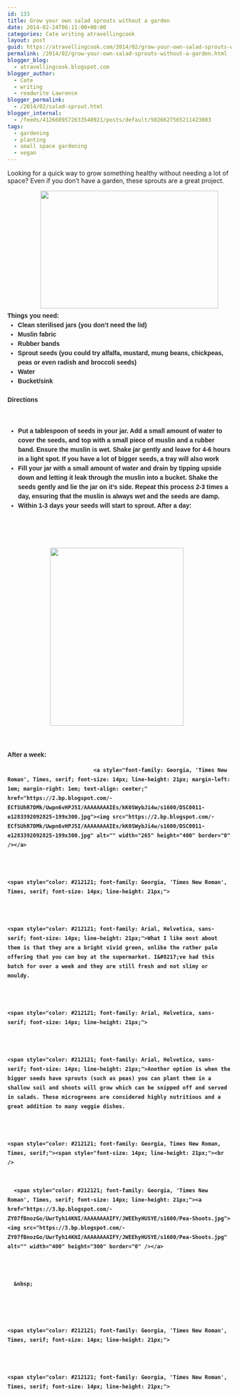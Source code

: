 ```yaml
---
id: 133
title: Grow your own salad sprouts without a garden
date: 2014-02-24T06:11:00+00:00
categories: Cate writing atravellingcook
layout: post
guid: https://atravellingcook.com/2014/02/grow-your-own-salad-sprouts-without-a-garden.html
permalink: /2014/02/grow-your-own-salad-sprouts-without-a-garden.html
blogger_blog:
  - atravellingcook.blogspot.com
blogger_author:
  - Cate
  - writing
  - readwrite Lawrence
blogger_permalink:
  - /2014/02/salad-sprout.html
blogger_internal:
  - /feeds/4126609572633548921/posts/default/5026627565211423003
tags:
  - gardening
  - planting
  - small space gardening
  - vegan
---
```


  Looking for a quick way to grow something healthy without needing a lot of space? Even if you don&#8217;t have a garden, these sprouts are a great project.


<div style="color: #212121; font-family: Georgia, 'Times New Roman', Times, serif; font-size: 14px; line-height: 21px; margin-bottom: 1.5em; padding: 0px;">
                   <a style="margin-left: 1em; margin-right: 1em; text-align: center;" href="https://1.bp.blogspot.com/-i69mdtfaMQg/Uwpn60qYrsI/AAAAAAAAIEw/ImoUKiAFFuc/s1600/DSC00131-300x199.jpg"><img src="https://1.bp.blogspot.com/-i69mdtfaMQg/Uwpn60qYrsI/AAAAAAAAIEw/ImoUKiAFFuc/s1600/DSC00131-300x199.jpg" alt="" width="400" height="265" border="0" /></a>




<div style="color: #212121; font-size: 14px; line-height: 21px; margin-bottom: 1.5em; padding: 0px;">
  <span style="font-family: Arial, Helvetica, sans-serif; font-weight: bold;">Things you need:


<ul style="color: #212121; font-size: 14px; line-height: 21px; margin: 0px 0px 1.5em 1.667em; padding: 0px;">
  <li style="margin: 0px; padding: 0px;">
    Clean sterilised jars (you don&#8217;t need the lid)
  </li>
  <li style="margin: 0px; padding: 0px;">
    Muslin fabric
  </li>
  <li style="margin: 0px; padding: 0px;">
    Rubber bands
  </li>
  <li style="margin: 0px; padding: 0px;">
    Sprout seeds (you could try alfalfa, mustard, mung beans, chickpeas, peas or even radish and broccoli seeds)
  </li>
  <li style="margin: 0px; padding: 0px;">
    Water
  </li>
  <li style="margin: 0px; padding: 0px;">
    Bucket/sink
  </li>
</ul>

<div style="color: #212121; font-size: 14px; line-height: 21px; margin-bottom: 1.5em; padding: 0px;">
  <span style="font-family: Arial, Helvetica, sans-serif; font-weight: bold;">Directions


&nbsp;

  * Put a tablespoon of seeds in your jar. Add a small amount of water to cover the seeds, and top with a small piece of muslin and a rubber band. Ensure the muslin is wet. Shake jar gently and leave for 4-6 hours in a light spot. If you have a lot of bigger seeds, a tray will also work
  * Fill your jar with a small amount of water and drain by tipping upside down and letting it leak through the muslin into a bucket. Shake the seeds gently and lie the jar on it&#8217;s side. Repeat this process 2-3 times a day, ensuring that the muslin is always wet and the seeds are damp.
  * Within 1-3 days your seeds will start to sprout. After a day:

&nbsp;

&nbsp;


                       <a style="margin-left: 1em; margin-right: 1em; text-align: center;" href="https://2.bp.blogspot.com/-Evfp4jpCY6A/UwrSEvzP_xI/AAAAAAAAIFI/cpVeEbBpx6M/s1600/IMG_20140223_105843.jpg"><img src="https://2.bp.blogspot.com/-Evfp4jpCY6A/UwrSEvzP_xI/AAAAAAAAIFI/cpVeEbBpx6M/s1600/IMG_20140223_105843.jpg" alt="" width="300" height="400" border="0" /></a>



   



  After a week:



  
                               <a style="font-family: Georgia, 'Times New Roman', Times, serif; font-size: 14px; line-height: 21px; margin-left: 1em; margin-right: 1em; text-align: center;" href="https://2.bp.blogspot.com/-ECfSUhR7DMk/Uwpn6vHPJ5I/AAAAAAAAIEs/kK0SWybJi4w/s1600/DSC0011-e1283392092825-199x300.jpg"><img src="https://2.bp.blogspot.com/-ECfSUhR7DMk/Uwpn6vHPJ5I/AAAAAAAAIEs/kK0SWybJi4w/s1600/DSC0011-e1283392092825-199x300.jpg" alt="" width="265" height="400" border="0" /></a>
  
  
  
    <span style="color: #212121; font-family: Georgia, 'Times New Roman', Times, serif; font-size: 14px; line-height: 21px;"> 
  
  
  
    <span style="color: #212121; font-family: Arial, Helvetica, sans-serif; font-size: 14px; line-height: 21px;">What I like most about them is that they are a bright vivid green, unlike the rather pale offering that you can buy at the supermarket. I&#8217;ve had this batch for over a week and they are still fresh and not slimy or mouldy. 
  
  
  
    <span style="color: #212121; font-family: Arial, Helvetica, sans-serif; font-size: 14px; line-height: 21px;"> 
  
  
  
    <span style="color: #212121; font-family: Arial, Helvetica, sans-serif; font-size: 14px; line-height: 21px;">Another option is when the bigger seeds have sprouts (such as peas) you can plant them in a shallow soil and shoots will grow which can be snipped off and served in salads. These microgreens are considered highly nutritious and a great addition to many veggie dishes. 
  
  
  
    <span style="color: #212121; font-family: Georgia, Times New Roman, Times, serif;"><span style="font-size: 14px; line-height: 21px;"><br />  
    
    
      <span style="color: #212121; font-family: Georgia, 'Times New Roman', Times, serif; font-size: 14px; line-height: 21px;"><a  href="https://3.bp.blogspot.com/-ZY07fBnozGo/UwrTyh14KNI/AAAAAAAAIFY/JWEEhyHUSYE/s1600/Pea-Shoots.jpg"><img src="https://3.bp.blogspot.com/-ZY07fBnozGo/UwrTyh14KNI/AAAAAAAAIFY/JWEEhyHUSYE/s1600/Pea-Shoots.jpg" alt="" width="400" height="300" border="0" /></a>
    
    
    
      &nbsp;
    
  
  
  
    <span style="color: #212121; font-family: Georgia, 'Times New Roman', Times, serif; font-size: 14px; line-height: 21px;"> 
  
  
  
    <span style="color: #212121; font-family: Georgia, 'Times New Roman', Times, serif; font-size: 14px; line-height: 21px;"> 
  
  
  
  
